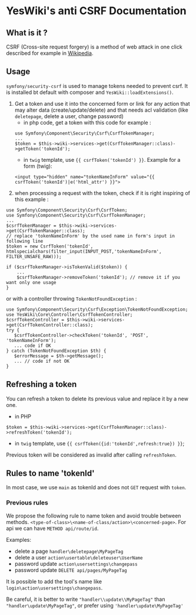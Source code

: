 # YesWiki's anti CSRF Documentation 

## What is it ?

CSRF (Cross-site request forgery) is a method of web attack in one click described for example in [Wikipedia](https://en.wikipedia.org/wiki/Cross-site_request_forgery).

## Usage

`symfony/security-csrf` is used to manage tokens needed to prevent csrf. It is installed bt default with composer and `YesWiki::loadExtensions()`.

 1. Get a token and use it into the concerned form or link for any action that may alter data (create/update/delete) and that needs acl validation (like `deletepage`, delete a user, change password)
    - in php code, get a token with this code for example :
    ```
    use Symfony\Component\Security\Csrf\CsrfTokenManager;
    ...
    $token = $this->wiki->services->get(CsrfTokenManager::class)->getToken('tokenId');
    ```
    - in `twig` template, use `{{ csrfToken('tokenId') }}`. Example for a form (twig):
    ```
    <input type="hidden" name="tokenNameInForm" value="{{ csrfToken('tokenId')|e('html_attr') }}">
    ```
 2. when processing a request with the token, check if it is right inspiring of this example :
   ```
   use Symfony\Component\Security\Csrf\CsrfToken;
   use Symfony\Component\Security\Csrf\CsrfTokenManager;
   ...
   $csrfTokenManager = $this->wiki->services->get(CsrfTokenManager::class);
   // replace 'tokenNameInForm' by the used name in form's input in following line
   $token = new CsrfToken('tokenId', htmlspecialchars(filter_input(INPUT_POST,'tokenNameInForm', FILTER_UNSAFE_RAW)));

   if ($csrfTokenManager->isTokenValid($token)) {
       ...
       $csrfTokenManager->removeToken('tokenId'); // remove it if you want only one usage
   }
   ```

   or with a controller throwing `TokenNotFoundException` :
   ```
   use Symfony\Component\Security\Csrf\Exception\TokenNotFoundException;
   use YesWiki\Core\Controller\CsrfTokenController;
   $csrfTokenController = $this->wiki->services->get(CsrfTokenController::class);
   try {
      $csrfTokenController->checkToken('tokenId', 'POST', 'tokenNameInForm');
      ... code if OK
   } catch (TokenNotFoundException $th) {
      $errorMessage = $th->getMessage();
      ... // code if not OK
   }
   ```

## Refreshing a token

You can refresh a token to delete its previous value and replace it by a new one.
 - in PHP
```
$token = $this->wiki->services->get(CsrfTokenManager::class)->refreshToken('tokenId');
```
 -  in `twig` template, use `{{ csrfToken({id:'tokenId',refresh:true}) }}`;

Previous token will be considered as invalid after calling `refreshToken`.

## Rules to name 'tokenId'

In most case, we use `main` as tokenId and does not `GET` request with `token`.

### Previous rules

We propose the following rule to name token and avoid trouble between methods.
`<type-of-class>\<name-of-class/action>\<concerned-page>`.
For api we can have
`METHOD api/route/id`.

Examples:
 - delete a page `handler\deletepage\MyPageTag`
 - delete a user `action\usertable\deleteuser\UserName`
 - password update `action\usersettings\changepass`
 - password update `DELETE api/pages/MyPageTag`

It is possible to add the tool's name like `login\action\usersettings\changepass`.

Be careful, it is better to write `"handler\\update\\MyPageTag"` than `"handler\update\MyPageTag"`, or prefer using `'handler\update\MyPageTag'`

